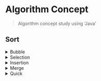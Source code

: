 # Algorithm Concept
> Algorithm concept study using 'Java'

## Sort


<details>
  <summary>Bubble</summary>
  
  ---
  ## [Bubble](https://github.com/leeheefull/Algorithms/tree/master/Concept/src/sort/Bubble.java)
  ```java
  public class Bubble {

    public static void main(String[] args) {

      int arr[] = {30, 60, 40, 50, 20, 10};  

      // after
      for(int i=0; i < arr.length; i++)
        System.out.print(arr[i] + " ");

      System.out.println();
      bubbleSort(arr);

      // before
      for(int i=0; i < arr.length; i++)
        System.out.print(arr[i] + " ");
    }

    public static void bubbleSort(int[] arr) {

      int n = arr.length;
      for(int i=n-1; 0<i; i--)
        for(int j=0; j<i; j++)
          if(arr[j] > arr[j+1])    
            swap(j, j+1, arr);
    }

    public static void swap(int x, int y, int[] arr) {
      int tmp = arr[x];
      arr[x] = arr[y];
      arr[y] = tmp;
    }
  }
  ```
  ```
  30 60 40 50 20 10 
  10 20 30 40 50 60 
  ```
  ---
</details>


<details>
  <summary>Selection</summary>
  
  ---
  ## [Selection](https://github.com/leeheefull/Algorithms/tree/master/Concept/src/sort/Selection.java)
  ```java
  public class Selection {

    public static void main(String[] args) {

      int arr[] = {30, 60, 40, 50, 20, 10};  

      // after
      for(int i=0; i < arr.length; i++)
        System.out.print(arr[i] + " ");

      System.out.println();
      selectionSort(arr);

      // before
      for(int i=0; i < arr.length; i++)
        System.out.print(arr[i] + " ");
    }

    public static void selectionSort(int[] arr) {

      int n = arr.length;
      for(int i=0; i<n-1; i++) {
        int min = i;
        for(int j=i+1; j<n; j++)
          if(arr[j] < arr[min])
            min = j;

        swap(min, i, arr);
      }
    }

    public static void swap(int x, int y, int[] arr) {
      int tmp = arr[x];
      arr[x] = arr[y];
      arr[y] = tmp;
    }
  }
  ```
  ```
  30 60 40 50 20 10 
  10 20 30 40 50 60 
  ```
  ---
</details>


<details>
  <summary>Insertion</summary>
  
  ---
  ## [Insertion](https://github.com/leeheefull/Algorithms/tree/master/Concept/src/sort/Insertion.java)
  ```java
  public class Insertion {

    public static void main(String[] args) {

      int arr[] = {30, 60, 40, 50, 20, 10};  

      // after
      for(int i=0; i < arr.length; i++)
        System.out.print(arr[i] + " ");

      System.out.println();
      insertionSort(arr);

      // before
      for(int i=0; i < arr.length; i++)
        System.out.print(arr[i] + " ");
    }

    public static void insertionSort(int[] arr) {

      int n = arr.length;
      for(int i=1; i<n; i++) {
        int key = arr[i];
        int j = i-1;
        while(j>=0 && arr[j]>key) {
          arr[j+1] = arr[j];
          j--;
        }
        arr[j+1] = key;
      }
    }
  }
  ```
  ```
  30 60 40 50 20 10 
  10 20 30 40 50 60 
  ```
  ---
</details>


<details>
  <summary>Merge</summary>
  
  ---
  ## [Merge](https://github.com/leeheefull/Algorithms/tree/master/Concept/src/sort/Merge.java)
  ```java
  public class Merge {

    public static void main(String[] args) {

      int arr[] = {30, 60, 40, 50, 20, 10};  

      // after
      for(int i=0; i < arr.length; i++)
        System.out.print(arr[i] + " ");

      System.out.println();
      mergeSort(arr, 0, arr.length-1);

      // before
      for(int i=0; i < arr.length; i++)
        System.out.print(arr[i] + " ");
    }

    public static void mergeSort(int[] arr, int left, int right){

      if(left<right) {
        int mid = (left+right)/2;

        mergeSort(arr, left, mid);
        mergeSort(arr, mid+1, right);

        merge(arr, left, mid, right);
      }
    }

    public static void merge(int[] arr, int left, int mid, int right){

      int[] sorted = new int[arr.length];
      int i = left;
      int j = mid+1;
      int k = left;

      while(k <= right) {
        if(mid < i)               sorted[k++] = arr[j++];
        else if(right < j)        sorted[k++] = arr[i++];
        else if(arr[j] < arr[i])  sorted[k++] = arr[j++];
        else                      sorted[k++] = arr[i++];
      }
      for (k = left; k <= right; k++)
        arr[k] = sorted[k];
    }
  }
  ```
  ```
  30 60 40 50 20 10 
  10 20 30 40 50 60 
  ```
  ---
</details>


<details>
  <summary>Quick</summary>
  
  ---
  ## [Quick](https://github.com/leeheefull/Algorithms/tree/master/Concept/src/sort/Quick.java)
  ```java
  public class Quick {

    public static void main(String[] args) {

      int arr[] = {30, 60, 40, 50, 20, 10};  

      // after
      for(int i=0; i < arr.length; i++)
        System.out.print(arr[i] + " ");

      System.out.println();
      quickSort(arr, 0, arr.length-1);

      // before
      for(int i=0; i < arr.length; i++)
        System.out.print(arr[i] + " ");
    }

    private static void quickSort(int[] arr, int left, int right) {

      if(left<right) {
        int pivot = partition(arr, left, right);

        quickSort(arr, left, pivot-1);
        quickSort(arr, pivot+1, right);
      }
    }

    private static int partition(int[] arr, int left, int right) {

      int pivot = arr[right];
      int i = left-1;

      for(int j=left; j<=right-1; j++)
        if(arr[j]<=pivot)
          swap(++i, j, arr);

      swap(i+1, right, arr);
      return i+1;
    }

    public static void swap(int x, int y, int[] arr) {
      int tmp = arr[x];
      arr[x] = arr[y];
      arr[y] = tmp;
    }
  }
  ```
  ```
  30 60 40 50 20 10 
  10 20 30 40 50 60 
  ```
  ---
</details>